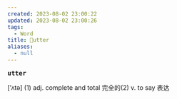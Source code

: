 ```yaml
---
created: 2023-08-02 23:00:22
updated: 2023-08-02 23:00:26
tags:
  - Word
title: 📖utter
aliases:
  - null
---
```


<pre><strong>utter</strong></pre>
['ʌtə]
(1) adj. complete and total 完全的(2) v. to say 表达
